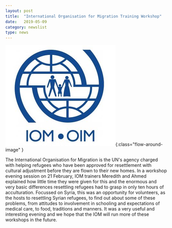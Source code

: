 ```yaml
---
layout: post
title:  "International Organisation for Migration Training Workshop"
date:   2019-05-09
category: newslist
type: news
---
```


![International Organisation for Migration logo](/images/2019-05-09-iom-logo.jpg){:class="flow-around-image" }

The International Organisation for Migration is the UN's agency charged with helping refugees who have been approved for resettlement with cultural adjustment before they are flown to their new homes. In a workshop evening session on 21 February, IOM trainers Meredith and Ahmed explained how little time they were given for this and the enormous and very basic differences resettling refugees had to grasp in only ten hours of acculturation. Focussed on Syria, this was an opportunity for volunteers, as the hosts to resettling Syrian refugees, to find out about some of these problems, from attitudes to involvement in schooling and expectations of medical care, to food, traditions and manners. It was a very useful and interesting evening and we hope that the IOM will run more of these workshops in the future.

